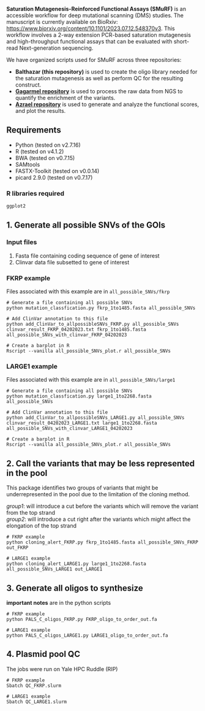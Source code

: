 **Saturation Mutagenesis-Reinforced Functional Assays (SMuRF)** is an accessible workflow for deep mutational scanning (DMS) studies. The manuscript is currently available on BioRxiv: https://www.biorxiv.org/content/10.1101/2023.07.12.548370v3. This workflow involves a 2-way extension PCR-based saturation mutagenesis and high-throughput functional assays that can be evaluated with short-read Next-generation sequencing. 

We have organized scripts used for SMuRF across three repositories:
* **Balthazar (this repository)** is used to create the oligo library needed for the saturation mutagenesis as well as perform QC for the resulting construct.    
* [**Gagarmel repository**](https://github.com/leklab/Gargamel) is used to process the raw data from NGS to quantify the enrichment of the variants.    
* [**Azrael repository**](https://github.com/leklab/Azrael) is used to generate and analyze the functional scores, and plot the results.   

## Requirements   
* Python (tested on v2.7.16)    
* R (tested on v4.1.2)    
* BWA (tested on v0.7.15)    
* SAMtools    
* FASTX-Toolkit (tested on v0.0.14)    
* picard 2.9.0 (tested on v0.7.17)

### R libraries required    
```
ggplot2    
```

## 1. Generate all possible SNVs of the GOIs

### Input files

1. Fasta file containing coding sequence of gene of interest
2. Clinvar data file subsetted to gene of interest

### FKRP example
Files associated with this example are in `all_possible_SNVs/fkrp`
```
# Generate a file containing all possible SNVs
python mutation_classfication.py fkrp_1to1485.fasta all_possible_SNVs

# Add ClinVar annotation to this file
python add_ClinVar_to_allpossibleSNVs_FKRP.py all_possible_SNVs clinvar_result_FKRP_04202023.txt fkrp_1to1485.fasta 
all_possible_SNVs_with_clinvar_FKRP_04202023

# Create a barplot in R
Rscript --vanilla all_possible_SNVs_plot.r all_possible_SNVs
```
### LARGE1 example
Files associated with this example are in `all_possible_SNVs/large1`
```
# Generate a file containing all possible SNVs
python mutation_classfication.py large1_1to2268.fasta all_possible_SNVs

# Add ClinVar annotation to this file
python add_ClinVar_to_allpossibleSNVs_LARGE1.py all_possible_SNVs clinvar_result_04202023_LARGE1.txt large1_1to2268.fasta all_possible_SNVs_with_clinvar_LARGE1_04202023

# Create a barplot in R
Rscript --vanilla all_possible_SNVs_plot.r all_possible_SNVs
```

## 2. Call the variants that may be less represented in the pool

This package identifies two groups of variants that might be underrepresented in the pool due to the limitation of the cloning method.

*group1*: will introduce a cut before the variants which will remove the variant from the top strand  
*group2*: will introduce a cut right after the variants which might affect the elongation of the top strand  
```
# FKRP example
python cloning_alert_FKRP.py fkrp_1to1485.fasta all_possible_SNVs_FKRP out_FKRP

# LARGE1 example
python cloning_alert_LARGE1.py large1_1to2268.fasta all_possible_SNVs_LARGE1 out_LARGE1
```
## 3. Generate all oligos to synthesize

**important notes** are in the python scripts
```
# FKRP example
python PALS_C_oligos_FKRP.py FKRP_oligo_to_order_out.fa

# LARGE1 example
python PALS_C_oligos_LARGE1.py LARGE1_oligo_to_order_out.fa
```
## 4. Plasmid pool QC

The jobs were run on Yale HPC Ruddle (RIP)
```
# FKRP example
Sbatch QC_FKRP.slurm

# LARGE1 example
Sbatch QC_LARGE1.slurm
```